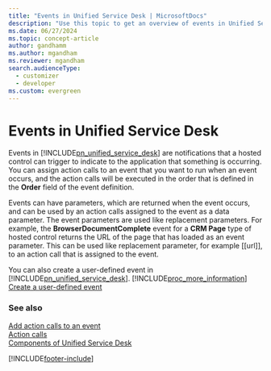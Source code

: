 ```yaml
---
title: "Events in Unified Service Desk | MicrosoftDocs"
description: "Use this topic to get an overview of events in Unified Service Desk, how you can add action calls to events, and create user-defined events."
ms.date: 06/27/2024
ms.topic: concept-article
author: gandhamm
ms.author: mgandham
ms.reviewer: mgandham
search.audienceType: 
  - customizer
  - developer
ms.custom: evergreen
---
```

# Events in Unified Service Desk
Events in [!INCLUDE[pn_unified_service_desk](../includes/pn-unified-service-desk.md)] are notifications that a hosted control can trigger to indicate to the application that something is occurring. You can assign action calls to an event that you want to run when an event occurs, and the action calls will be executed in the order that is defined in the **Order** field of the event definition.  
  
 Events can have parameters, which are returned when the event occurs, and can be used by an action calls assigned to the event as a data parameter. The event parameters are used like replacement parameters. For example, the **BrowserDocumentComplete** event for a **CRM Page** type of hosted control returns the URL of the page that has loaded as an event parameter. This can be used like replacement parameter, for example [[url]], to an action call that is assigned to the event.  
  
 You can also create a user-defined event in [!INCLUDE[pn_unified_service_desk](../includes/pn-unified-service-desk.md)]. [!INCLUDE[proc_more_information](../includes/proc-more-information.md)] [Create a user-defined event](../unified-service-desk/create-user-defined-event.md)  
  
### See also  
 [Add action calls to an event](../unified-service-desk/add-action-calls-event.md)   
 [Action calls](../unified-service-desk/action-calls.md)   
 [Components of Unified Service Desk](../unified-service-desk/core-concepts-for-configuring-unified-service-desk.md)


[!INCLUDE[footer-include](../includes/footer-banner.md)]
